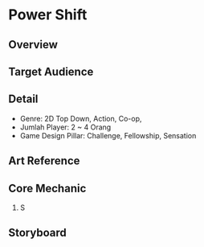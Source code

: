 # Power Shift

## Overview



## Target Audience

## Detail

* Genre: 2D Top Down, Action, Co-op,
* Jumlah Player: 2 \~ 4 Orang
* Game Design Pillar: Challenge, Fellowship, Sensation

## Art Reference



## Core Mechanic

1. S

## Storyboard

